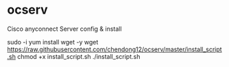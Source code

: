 # ocserv
Cisco anyconnect Server config &amp; install


sudo -i
yum install wget -y
wget https://raw.githubusercontent.com/chendong12/ocserv/master/install_script.sh
chmod +x install_script.sh
./install_script.sh
